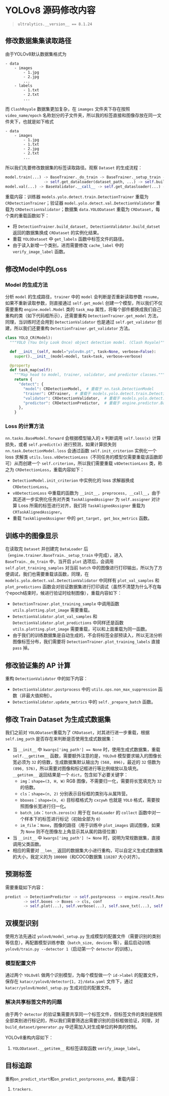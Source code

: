 # YOLOv8 源码修改内容

> `ultralytics.__version__ == 8.1.24`

## 修改数据集集读取路径

由于YOLOv8默认数据集格式为

```shell
- data
	- images
		- 1.jpg
		- 2.jpg
		...
	- labels
		- 1.txt
		- 2.txt
		...
```

而 `ClashRoyale` 数据集更加复杂，在 `imamges` 文件夹下存在按照 `video_name/epoch` 名称划分的子文件夹，所以我的标签直接和图像存放在同一文件夹下，也就是如下格式

```shell
- data
	- images
		- 1.jpg
		- 1.txt
		- 2.jpg
		- 2.txt
		...
```

所以我们先要修改数据集的标签读取路径。观察 `Dataset` 的生成流程：

```python
model.train(...) -> BaseTrainer._do_train -> BaseTrainer._setup_train -> (train_loader, test_loader)
				 -> self.get_dataloader(dataset_path, ...) -> self.build_dataset(dataset_path, ...)
model.val(...) -> BaseValidator.__call__ -> self.get_datasloader(...) -> self.build_dataset(...)
```

重载内容：训练器 `models.yolo.detect.train.DetectionTrainer` 重载为 `CRDetectionTrainer`；验证器 `model.yolo.detect.val.DetectionValidator` 重载为 `CRDetectionValidator`；数据集 `data.YOLODataset` 重载为 `CRDataset`，每个类的重载函数如下：

- 将 `DetectionTrainer.build_dataset, DetectionValidator.build_datset` 返回的数据集换成 `CRDataset` 的实例化结果。
- 重载 `YOLODataset` 中 `get_labels` 函数中标签文件的路径。
- 由于读入新增一个类别，进而需要修改 `cache_label` 中的 `verify_image_label` 函数。

## 修改Model中的Loss

### Model 的生成方法

分析 `model` 的生成路径，`trainer` 中的 `model` 会判断是否重新读取参数 `resume`，如果不重新读取参数，则直接通过 `self.get_model` 创建一个模型，所以我们不仅需要重构 `engine.model.Model` 类的 `task_map` 属性，将每个部件都换成我们自己重构的类（如下代码框所示），还需要重构 `DetectionTrainer.get_model` 方法，同理，当训练时还会用到 `DetectionValidator` 也是通过 `self.get_validator` 创建，所以我们还要重构 `DetectionTrainer.get_validator` 方法。

```python
class YOLO_CR(Model):
  """YOLO (You Only Look Once) object detection model. (Clash Royale)"""

  def __init__(self, model="yolov8n.pt", task=None, verbose=False):
    super().__init__(model=model, task=task, verbose=verbose)

  @property
  def task_map(self):
    """Map head to model, trainer, validator, and predictor classes."""
    return {
      "detect": {
        "model": CRDetectionModel,  # 重载于 nn.task.DetectionModel
        "trainer": CRTrainer,  # 重载于 models.yolo.detect.train.DetectionTrainer
        "validator": CRDetectionValidator,  # 重载于 models.yolo.detect.val.DetectionValidator
        "predictor": CRDetectionPredictor,  # 重载于 engine.predictor.BasePredictor
      },
    }
```

### Loss 的计算方法

`nn.tasks.BaseModel.forward` 会根据模型输入的 `x` 判断调用 `self.loss(x)` 计算损失，或者 `self.predict(x)` 进行预测，如果计算损失则 `nn.task.DetectionModel.loss` 会通过函数 `self.init_criterion` 实例化一个 loss 求解类 `utils.loss.v8DetectionLoss`（不同任务的模型仅需要重载该函数即可）从而创建一个 `self.criterion`，所以我们需要重载 `v8DetectionLoss` 类，称之为 `CRDetectionLoss`，重载内容如下：

- `DetectionModel.init_criterion` 中实例化的 loss 求解器换成 `CRDetectionLoss`。
- `v8DetectionLoss` 中重载的函数为 `__init__, preprocess, __call__`，由于其还进一步实例化任务对齐类 `TaskAlignedAssigner` 为 `self.assigner` 对计算 Loss 所需的标签进行对齐，我们将 `TaskAlignedAssigner` 重载为 `CRTaskAlignedAssigner`。
- 重载 `TaskAlignedAssigner` 中的 `get_target, get_box_metrics` 函数。

## 训练中的图像显示

在读取完 `Dataset` 并创建完 `DataLoader` 后（`engine.trainer.BaseTrain._setup_train` 中完成），进入 `BaseTrain._do_train` 中，当开启 `plot` 选项后，会调用 `self.plot_training_samples` 对当前 `batch` 中的图像进行打印输出，所以为了方便调试，我们也需要重载该函数，同理，在 `models.yolo.detect.val.DetectionValidator` 中同样有 `plot_val_samples` 和 `plot_predictions` 函数会对验证数据集进行打印调试（虽然不清楚为什么不在每个epoch结束时，候进行验证时绘制图像），重载内容如下：

- `DetectionTrainer.plot_training_sample` 中调用函数 `utils.plotting.plot_image` 需要重载。
- `DetectionValidator.plot_val_samples` 和 `DetectionValidator.plot_predictions` 中同样还是函数 `utils.plotting.plot_image` 需要重载，可以和上面重载为同一函数。
- 由于我们的训练数据集是自动生成的，不会将标签全部预读入，所以无法分析图像标签分布，我们需要将 `DetectionTrainer.plot_training_labels` 直接 `pass` 掉。

## 修改验证集的 AP 计算

重构 `DetectionValidator` 中的如下内容：

- `DetectionValidator.postprocess` 中的 `utils.ops.non_max_suppression` 函数（非最大值抑制）。
- `DetectionValidator.update_metrics` 中的 `self._prepare_batch` 函数。

## 修改 Train Dataset 为生成式数据集

我们之前对 `YOLODataset`重载为了 `CRDataset`，对其进行进一步重载，根据 `self.img_path` 是否存在来判断是否使用生成式数据集：

- 当 `__init__` 中 `kwargs['img_path'] == None` 时，使用生成式数据集，重载 `self.__getitem__` 函数，需要额外注意的是，`YOLOv8` 模型要求输入的图像长宽必须为 `32` 的倍数，生成数据集默认输出为 `(568, 896)`，最近的 `32` 倍数为 `(896, 576)`，所以需要对图像和标记框进行等比例缩放以及填充。`__getitem__` 返回结果是一个 `dict`，包含如下必要关键字：
  - `img`：`shape=(3, H, W)` RGB 图像，不需要归一化，需要将长宽填充为 `32` 的倍数。
  - `cls`：`shape=(n, 2)` 分别表示目标框的类别与从属阵营。
  - `bboxes`：`shape=(n, 4)` 目标框格式为 `cxcywh` 也就是 `YOLO` 格式，需要按照图像长宽进行归一化。
  - `batch_idx`：`torch.zeros(n)` 用于在 `DataLoader` 的 `collect` 函数中对一个样本下的标签进行标记（初始全部为 `0`）
  - `im_file`：`None`，图像的路径（用于训练中 `plot_images` 调试图像，如果为 `None` 则不在图像左上角显示其从属的路径位置）
- 当 `__init__` 中 `kwargs['img_path'] != None` 时，说明为常规数据集，直接调用父类函数。
- 相应的需要对 `__len__` 返回的数据集大小进行重构，可以自定义生成式数据集的大小，我定义的为 `100000`（和COCO数据集 `118287` 大小对齐）。

## 预测标签

需要重载如下内容：

```python
predict -> DetectionPredictor -> self.postprocess -> engine.result.Result
		-> self.boxes -> Boxes -> cls, conf
    	-> self.plot(...), self.verbose(...), self.save_txt(...), self.save_crop(...), self.tojson(...)
```

## 双模型识别
使用方法先通过 `yolov8/model_setup.py` 生成模型的配置文件（需要识别的类别等信息），再配置模型训练参数（`batch_size, devices` 等），最后启动训练 `yolov8/train.py --detector 1`（启动第一个 `detector` 的训练）。
### 模型配置文件
通过两个 `YOLOv8l` 做两个识别模型，为每个模型做一个 `id->label` 的配置文件，保存在 `katacr/yolov8/detector{1, 2}/data.yaml` 文件下，通过 `katacr/yolov8/model_setup.py` 生成对应的配置文件。

### 解决共享标签文件的问题
由于两个 `detector` 的验证集需要共享同一个标签文件，但标签文件的类别是按照全部类别进行标记的，所以我们需要筛选出需要识别的目标框做验证，同理，对 `build_dataset/generator.py` 中还需加入对生成单位的种类的控制。

YOLOv8重构内容如下：
1. `YOLODataset.__getitem__` 和标签读取函数 `verify_image_label`。

## 目标追踪
重构`on_predict_start`和`on_predict_postprocess_end`，重载内容：
1. `trackers.`